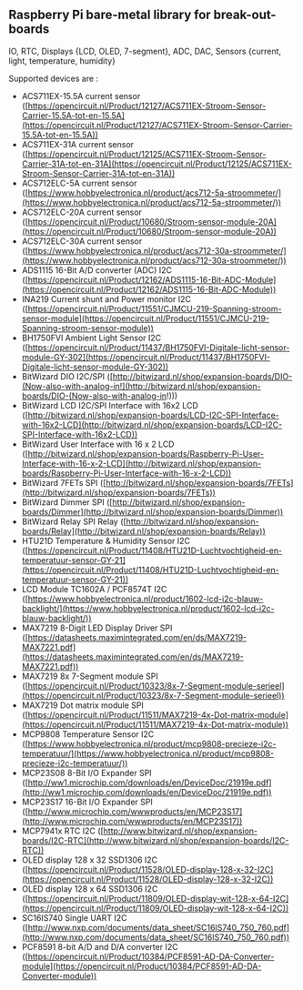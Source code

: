 ## Raspberry Pi bare-metal library for break-out-boards ##
IO, RTC, Displays {LCD, OLED, 7-segment}, ADC, DAC, Sensors {current, light, temperature, humidity}

Supported devices are :

- ACS711EX-15.5A current sensor ([https://opencircuit.nl/Product/12127/ACS711EX-Stroom-Sensor-Carrier-15.5A-tot-en-15.5A](https://opencircuit.nl/Product/12127/ACS711EX-Stroom-Sensor-Carrier-15.5A-tot-en-15.5A))
- ACS711EX-31A current sensor ([https://opencircuit.nl/Product/12125/ACS711EX-Stroom-Sensor-Carrier-31A-tot-en-31A](https://opencircuit.nl/Product/12125/ACS711EX-Stroom-Sensor-Carrier-31A-tot-en-31A))
- ACS712ELC-5A current sensor ([https://www.hobbyelectronica.nl/product/acs712-5a-stroommeter/](https://www.hobbyelectronica.nl/product/acs712-5a-stroommeter/))
- ACS712ELC-20A current sensor ([https://opencircuit.nl/Product/10680/Stroom-sensor-module-20A](https://opencircuit.nl/Product/10680/Stroom-sensor-module-20A))
- ACS712ELC-30A current sensor ([https://www.hobbyelectronica.nl/product/acs712-30a-stroommeter/](https://www.hobbyelectronica.nl/product/acs712-30a-stroommeter/))
- ADS1115 16-Bit A/D converter (ADC) I2C ([https://opencircuit.nl/Product/12162/ADS1115-16-Bit-ADC-Module](https://opencircuit.nl/Product/12162/ADS1115-16-Bit-ADC-Module))
- INA219 Current shunt and Power monitor I2C ([https://opencircuit.nl/Product/11551/CJMCU-219-Spanning-stroom-sensor-module](https://opencircuit.nl/Product/11551/CJMCU-219-Spanning-stroom-sensor-module))
- BH1750FVI Ambient Light Sensor I2C ([https://opencircuit.nl/Product/11437/BH1750FVI-Digitale-licht-sensor-module-GY-302](https://opencircuit.nl/Product/11437/BH1750FVI-Digitale-licht-sensor-module-GY-302))
- BitWizard DIO I2C/SPI ([http://bitwizard.nl/shop/expansion-boards/DIO-(Now-also-with-analog-in!](http://bitwizard.nl/shop/expansion-boards/DIO-(Now-also-with-analog-in!)))
- BitWizard LCD I2C/SPI Interface with 16x2 LCD ([http://bitwizard.nl/shop/expansion-boards/LCD-I2C-SPI-Interface-with-16x2-LCD](http://bitwizard.nl/shop/expansion-boards/LCD-I2C-SPI-Interface-with-16x2-LCD))
- BitWizard User Interface with 16 x 2 LCD ([http://bitwizard.nl/shop/expansion-boards/Raspberry-Pi-User-Interface-with-16-x-2-LCD](http://bitwizard.nl/shop/expansion-boards/Raspberry-Pi-User-Interface-with-16-x-2-LCD))
- BitWizard 7FETs SPI ([http://bitwizard.nl/shop/expansion-boards/7FETs](http://bitwizard.nl/shop/expansion-boards/7FETs))
- BitWizard Dimmer SPI ([http://bitwizard.nl/shop/expansion-boards/Dimmer](http://bitwizard.nl/shop/expansion-boards/Dimmer))
- BitWizard Relay SPI Relay ([http://bitwizard.nl/shop/expansion-boards/Relay](http://bitwizard.nl/shop/expansion-boards/Relay))
- HTU21D Temperature & Humidity Sensor I2C ([https://opencircuit.nl/Product/11408/HTU21D-Luchtvochtigheid-en-temperatuur-sensor-GY-21](https://opencircuit.nl/Product/11408/HTU21D-Luchtvochtigheid-en-temperatuur-sensor-GY-21))
- LCD Module TC1602A  / PCF8574T I2C ([https://www.hobbyelectronica.nl/product/1602-lcd-i2c-blauw-backlight/](https://www.hobbyelectronica.nl/product/1602-lcd-i2c-blauw-backlight/))
- MAX7219 8-Digit LED Display Driver SPI ([https://datasheets.maximintegrated.com/en/ds/MAX7219-MAX7221.pdf](https://datasheets.maximintegrated.com/en/ds/MAX7219-MAX7221.pdf))
- MAX7219 8x 7-Segment module SPI ([https://opencircuit.nl/Product/10323/8x-7-Segment-module-serieel](https://opencircuit.nl/Product/10323/8x-7-Segment-module-serieel))
- MAX7219 Dot matrix module SPI ([https://opencircuit.nl/Product/11511/MAX7219-4x-Dot-matrix-module](https://opencircuit.nl/Product/11511/MAX7219-4x-Dot-matrix-module))
- MCP9808 Temperature Sensor I2C ([https://www.hobbyelectronica.nl/product/mcp9808-precieze-i2c-temperatuur/](https://www.hobbyelectronica.nl/product/mcp9808-precieze-i2c-temperatuur/))
- MCP23S08 8-Bit I/O Expander SPI ([http://ww1.microchip.com/downloads/en/DeviceDoc/21919e.pdf](http://ww1.microchip.com/downloads/en/DeviceDoc/21919e.pdf)) 
- MCP23S17 16-Bit I/O Expander SPI ([http://www.microchip.com/wwwproducts/en/MCP23S17](http://www.microchip.com/wwwproducts/en/MCP23S17))
- MCP7941x RTC I2C ([http://www.bitwizard.nl/shop/expansion-boards/I2C-RTC](http://www.bitwizard.nl/shop/expansion-boards/I2C-RTC))
- OLED display 128 x 32 SSD1306 I2C ([https://opencircuit.nl/Product/11528/OLED-display-128-x-32-I2C](https://opencircuit.nl/Product/11528/OLED-display-128-x-32-I2C))
- OLED display 128 x 64 SSD1306 I2C ([https://opencircuit.nl/Product/11809/OLED-display-wit-128-x-64-I2C](https://opencircuit.nl/Product/11809/OLED-display-wit-128-x-64-I2C))
- SC16IS740 Single UART I2C ([http://www.nxp.com/documents/data_sheet/SC16IS740_750_760.pdf](http://www.nxp.com/documents/data_sheet/SC16IS740_750_760.pdf))
- PCF8591 8-bit A/D and D/A converter I2C ([https://opencircuit.nl/Product/10384/PCF8591-AD-DA-Converter-module](https://opencircuit.nl/Product/10384/PCF8591-AD-DA-Converter-module))

